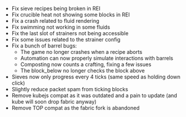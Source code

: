 * Fix sieve recipes being broken in REI
* Fix crucible heat not showing some blocks in REI
* Fix a crash related to fluid rendering
* Fix swimming not working in some fluids
* Fix the last slot of strainers not being accessible
* Fix some issues related to the strainer config
* Fix a bunch of barrel bugs:
    * The game no longer crashes when a recipe aborts
    * Automation can now properly simulate interactions with barrels
    * Composting now counts a crafting, fixing a few issues
    * The block_below no longer checks the block above
* Sieves now only progress every 4 ticks (same speed as holding down click)
* Slightly reduce packet spam from ticking blocks
* Remove kubejs compat as it was outdated and a pain to update (and kube will soon drop fabric anyway)
* Remove TOP compat as the fabric fork is abandoned
